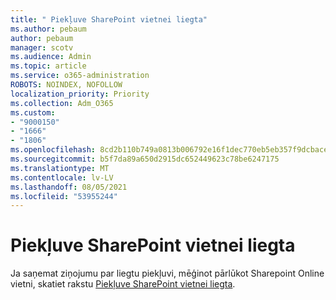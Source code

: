 ```yaml
---
title: " Piekļuve SharePoint vietnei liegta"
ms.author: pebaum
author: pebaum
manager: scotv
ms.audience: Admin
ms.topic: article
ms.service: o365-administration
ROBOTS: NOINDEX, NOFOLLOW
localization_priority: Priority
ms.collection: Adm_O365
ms.custom:
- "9000150"
- "1666"
- "1806"
ms.openlocfilehash: 8cd2b110b749a0813b006792e16f1dec770eb5eb357f9dcbaceb74dbf4c2dfb4
ms.sourcegitcommit: b5f7da89a650d2915dc652449623c78be6247175
ms.translationtype: MT
ms.contentlocale: lv-LV
ms.lasthandoff: 08/05/2021
ms.locfileid: "53955244"
---
```

# <a name="access-denied-to-sharepoint-site"></a>Piekļuve SharePoint vietnei liegta

Ja saņemat ziņojumu par liegtu piekļuvi, mēģinot pārlūkot Sharepoint Online vietni, skatiet rakstu [Piekļuve SharePoint vietnei liegta](https://docs.microsoft.com/sharepoint/troubleshoot/administration/access-denied-or-need-permission-error-sharepoint-online-or-onedrive-for-business#when-accessing-a-sharepoint-site).
